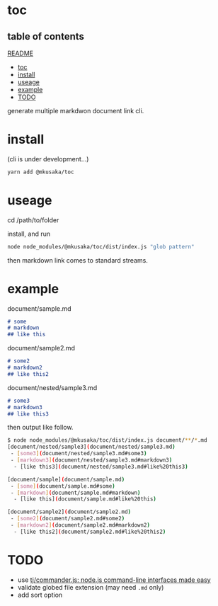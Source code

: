 # toc
## table of contents
[README](README.md)
 - [toc](README.md#toc)
 - [install](README.md#install)
 - [useage](README.md#useage)
 - [example](README.md#example)
 - [TODO](README.md#TODO)

generate multiple markdwon document link cli.

# install

(cli is under development...)
```bash
yarn add @mkusaka/toc
```

# useage
cd /path/to/folder

install, and run

```bash
node node_modules/@mkusaka/toc/dist/index.js "glob pattern"
```

then markdown link comes to standard streams.

# example
document/sample.md

```md
# some
# markdown
## like this
```

document/sample2.md

```md
# some2
# markdown2
## like this2
```

document/nested/sample3.md

```md
# some3
# markdown3
## like this3
```

then output like follow.
```bash
$ node node_modules/@mkusaka/toc/dist/index.js document/**/*.md
[document/nested/sample3](document/nested/sample3.md)
 - [some3](document/nested/sample3.md#some3)
 - [markdown3](document/nested/sample3.md#markdown3)
  - [like this3](document/nested/sample3.md#like%20this3)

[document/sample](document/sample.md)
 - [some](document/sample.md#some)
 - [markdown](document/sample.md#markdown)
  - [like this](document/sample.md#like%20this)

[document/sample2](document/sample2.md)
 - [some2](document/sample2.md#some2)
 - [markdown2](document/sample2.md#markdown2)
  - [like this2](document/sample2.md#like%20this2)
```

# TODO
- use [tj/commander.js: node.js command-line interfaces made easy](https://github.com/tj/commander.js/)
- validate globed file extension (may need `.md` only)
- add sort option
